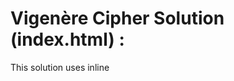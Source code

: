 # Vigenère Cipher Solution (index.html) : 
This solution uses inline <style> and <script> tags to house all the necessary code in one file.
To create a single, web-based solution, I'll combine the HTML, CSS, and JavaScript into one self-contained index.html file. You can save the code block below as index.html and run it directly in any web browser.



# Vigenère Cipher Web Tool (Client-Side) :
# Description
This project is a clean, client-side implementation of the classic Vigenère Cipher—a polyalphabetic substitution cipher. It is built entirely using HTML, CSS, and vanilla JavaScript, making it a lightweight, dependency-free tool that runs directly in any web browser without needing a server.

The application allows users to easily encrypt plaintext into ciphertext and decrypt ciphertext back to the original message using a required alphabetic key. This tool is perfect for educational purposes or for a quick, secure demonstration of classical cryptography principles.

# Features : 
Encryption and Decryption Modes: Supports both forward encryption and reverse decryption using the mathematical Vigenère formulas.

Pure Client-Side Logic: No backend or server communication is required, ensuring fast performance and local execution.

Case Handling: Preserves the original case (upper/lower) of alphabetic characters in the input text.

Non-Alphabetic Preservation: Automatically ignores and preserves all non-alphabetic characters (spaces, punctuation, numbers).

Modular Design: The core cipher logic is clearly separated in the JavaScript, based on the 


# Live Demo : 
github Demo Link [Your-Repo-Link]
